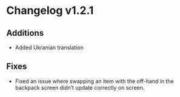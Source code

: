 # Changelog v1.2.1

## Additions
- Added Ukranian translation

## Fixes
- Fixed an issue where swapping an item with the off-hand in the backpack screen didn’t update correctly on screen.